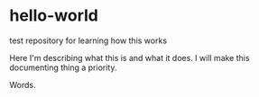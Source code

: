 hello-world
===========

test repository for learning how this works

Here I'm describing what this is and what it does. I will make this documenting thing a priority.

Words.
